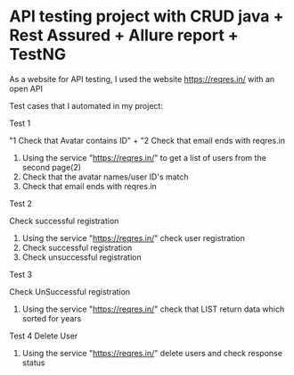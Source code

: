 
# API testing project with CRUD java + Rest Assured + Allure report + TestNG

As a website for API testing, I used the website https://reqres.in/ with an open API

Test cases that I automated in my project:

Test 1

"1 Check that Avatar contains ID" + "2 Check that email ends with reqres.in
   
 1. Using the service "https://reqres.in/" to get a list of users from the second page(2)
 2. Check that the avatar names/user ID's match
 3. Check that email ends with reqres.in

Test 2

Check successful registration
 1. Using the service "https://reqres.in/" check user registration
 2. Check successful registration
 3. Check unsuccessful registration

Test 3

Check UnSuccessful registration
 1. Using the service "https://reqres.in/" check that LIST<RESOURCE> return data which sorted for years

Test 4
Delete User
 1. Using the service "https://reqres.in/" delete users and check response status


